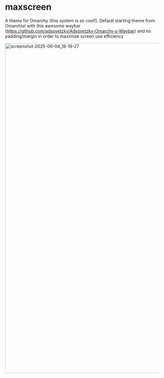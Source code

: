 # maxscreen
A theme for Omarchy (this system is so cool!). Default starting theme from Omarchist with this awesome waybar (https://github.com/adsovetzky/Adsovetzky-Omarchy-s-Waybar) and no padding/margin in order to maximize screen use efficiency

<img width="1920" height="1080" alt="screenshot-2025-09-04_18-19-27" src="https://github.com/user-attachments/assets/38f99f90-d5b7-4e20-b4e6-55d6a1928ba0" />

